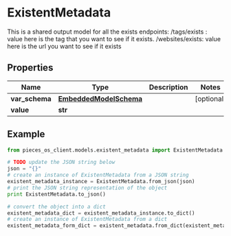 # ExistentMetadata

This is a shared output model for all the exists endpoints: /tags/exists : value here is the tag that you want to see if it exists. /websites/exists: value here is the url you want to see if it exists

## Properties

Name | Type | Description | Notes
------------ | ------------- | ------------- | -------------
**var_schema** | [**EmbeddedModelSchema**](EmbeddedModelSchema) |  | [optional] 
**value** | **str** |  | 

## Example

```python
from pieces_os_client.models.existent_metadata import ExistentMetadata

# TODO update the JSON string below
json = "{}"
# create an instance of ExistentMetadata from a JSON string
existent_metadata_instance = ExistentMetadata.from_json(json)
# print the JSON string representation of the object
print ExistentMetadata.to_json()

# convert the object into a dict
existent_metadata_dict = existent_metadata_instance.to_dict()
# create an instance of ExistentMetadata from a dict
existent_metadata_form_dict = existent_metadata.from_dict(existent_metadata_dict)
```



